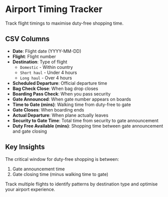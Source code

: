 # Airport Timing Tracker

Track flight timings to maximise duty-free shopping time.

## CSV Columns

- **Date**: Flight date (YYYY-MM-DD)
- **Flight**: Flight number
- **Destination**: Type of flight
  - `Domestic` - Within country
  - `Short haul` - Under 4 hours
  - `Long haul` - Over 4 hours
- **Scheduled Departure**: Official departure time
- **Bag Check Close**: When bag drop closes
- **Boarding Pass Check**: When you pass security
- **Gate Announced**: When gate number appears on boards
- **Time to Gate (mins)**: Walking time from duty-free to gate
- **Gate Closes**: When boarding ends
- **Actual Departure**: When plane actually leaves
- **Security to Gate Time**: Total time from security to gate announcement
- **Duty Free Available (mins)**: Shopping time between gate announcement and gate closing

## Key Insights

The critical window for duty-free shopping is between:
1. Gate announcement time
2. Gate closing time (minus walking time to gate)

Track multiple flights to identify patterns by destination type and optimise your airport experience.